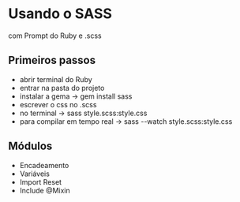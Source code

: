 # Usando o SASS #

com Prompt do Ruby e .scss

## Primeiros passos ##
* abrir terminal do Ruby
* entrar na pasta do projeto
* instalar a gema -> gem install sass
* escrever o css no .scss
* no terminal -> sass style.scss:style.css 
* para compilar em tempo real -> sass --watch style.scss:style.css

## Módulos ## 
* Encadeamento 
* Variáveis
* Import Reset
* Include @Mixin
